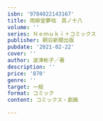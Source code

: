 ```yaml
---
isbn: '9784022143167'
title: 雨柳堂夢咄　其ノ十八
volume: ''
series: Ｎｅｍｕｋｉ＋コミックス
publisher: 朝日新聞出版
pubdate: '2021-02-22'
cover: ''
author: 波津彬子／著
description: ''
price: '870'
genre: ''
target: 一般
format: コミック
content: コミックス・劇画

---
```

